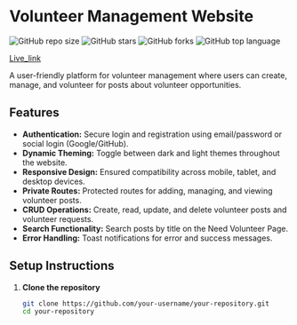 # Volunteer Management Website

![GitHub repo size](https://img.shields.io/github/repo-size/Shakil4432/UnityServe)
![GitHub stars](https://img.shields.io/github/stars/Shakil4432/UnityServe?style=social)
![GitHub forks](https://img.shields.io/github/forks/Shakil4432/UnityServe?style=social)
![GitHub top language](https://img.shields.io/github/languages/top/Shakil4432/UnityServe)

[Live_link](https://volunteer-auth-206ee.web.app/)

A user-friendly platform for volunteer management where users can create, manage, and volunteer for posts about volunteer opportunities.

## Features

- **Authentication:** Secure login and registration using email/password or social login (Google/GitHub).
- **Dynamic Theming:** Toggle between dark and light themes throughout the website.
- **Responsive Design:** Ensured compatibility across mobile, tablet, and desktop devices.
- **Private Routes:** Protected routes for adding, managing, and viewing volunteer posts.
- **CRUD Operations:** Create, read, update, and delete volunteer posts and volunteer requests.
- **Search Functionality:** Search posts by title on the Need Volunteer Page.
- **Error Handling:** Toast notifications for error and success messages.
  
## Setup Instructions

1. **Clone the repository**
   ```bash
   git clone https://github.com/your-username/your-repository.git
   cd your-repository
